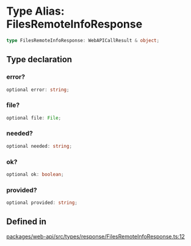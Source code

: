 # Type Alias: FilesRemoteInfoResponse

```ts
type FilesRemoteInfoResponse: WebAPICallResult & object;
```

## Type declaration

### error?

```ts
optional error: string;
```

### file?

```ts
optional file: File;
```

### needed?

```ts
optional needed: string;
```

### ok?

```ts
optional ok: boolean;
```

### provided?

```ts
optional provided: string;
```

## Defined in

[packages/web-api/src/types/response/FilesRemoteInfoResponse.ts:12](https://github.com/slackapi/node-slack-sdk/blob/c15385ef93ccdde9702f52f7d1f445999203d794/packages/web-api/src/types/response/FilesRemoteInfoResponse.ts#L12)
